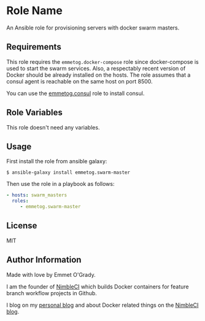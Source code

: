 Role Name
=========

An Ansible role for provisioning servers with docker swarm masters.

Requirements
------------

This role requires the `emmetog.docker-compose` role since docker-compose is used to start the swarm services.
Also, a respectably recent version of Docker should be already installed on the hosts.
The role assumes that a consul agent is reachable on the same host on port 8500.

You can use the [emmetog.consul](https://galaxy.ansible.com/emmetog/consul/) role to install consul.

Role Variables
--------------

This role doesn't need any variables.

Usage
-----

First install the role from ansible galaxy:
```
$ ansible-galaxy install emmetog.swarm-master
```

Then use the role in a playbook as follows:
```yml
- hosts: swarm_masters
  roles:
     - emmetog.swarm-master
```

License
-------

MIT

Author Information
------------------

Made with love by Emmet O'Grady.

I am the founder of [NimbleCI](https://nimbleci.com) which builds Docker containers for feature branch workflow projects in Github.

I blog on my [personal blog](http://blog.emmetogrady.com) and about Docker related things on the [NimbleCI blog](http://blog.nimbleci.com).